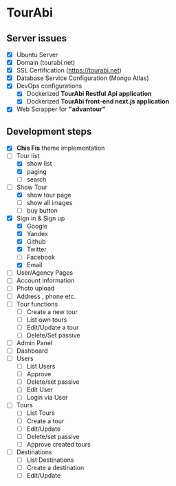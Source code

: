 # TourAbi

## Server issues

- [x] Ubuntu Server
- [x] Domain (tourabi.net)
- [x] SSL Certification (https://tourabi.net)
- [x] Database Service Configuration (Mongo Atlas)
- [x] DevOps configurations
  - [x] Dockerized **TourAbi Restful Api application**
  - [x] Dockerized **TourAbi front-end next.js application**
- [x] Web Scrapper for **"advantour"**

## Development steps

- [x] **Chis Fis** theme implementation
- [ ] Tour list
  - [x] show list
  - [x] paging
  - [ ] search
- [ ] Show Tour
  - [x] show tour page
  - [ ] show all images
  - [ ] buy button
- [x] Sign in & Sign up
  - [x] Google
  - [x] Yandex
  - [x] Github
  - [x] Twitter
  - [ ] Facebook
  - [x] Email
- [ ] User/Agency Pages
- [ ] Account information
- [ ] Photo upload
- [ ] Address , phone etc.
- [ ] Tour functions
  - [ ] Create a new tour
  - [ ] List own tours
  - [ ] Edit/Update a tour
  - [ ] Delete/Set passive
- [ ] Admin Panel
- [ ] Dashboard
- [ ] Users
  - [ ] List Users
  - [ ] Approve
  - [ ] Delete/set passive
  - [ ] Edit User
  - [ ] Login via User
- [ ] Tours
  - [ ] List Tours
  - [ ] Create a tour
  - [ ] Edit/Update
  - [ ] Delete/set passive
  - [ ] Approve created tours
- [ ] Destinations
  - [ ] List Destinations
  - [ ] Create a destination
  - [ ] Edit/Update
